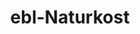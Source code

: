 ---
title: "ebl-Naturkost"
url: /nuernberg/ebl-naturkost-wilhelmshavener-strasse/
shop: Supermarkt
---